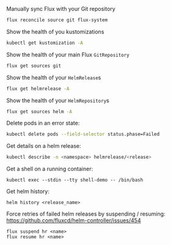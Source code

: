 Manually sync Flux with your Git repository
```sh
flux reconcile source git flux-system
```

Show the health of you kustomizations
```sh
kubectl get kustomization -A
```

Show the health of your main Flux `GitRepository`
```sh
flux get sources git
```

Show the health of your `HelmRelease`s
```sh
flux get helmrelease -A
```

Show the health of your `HelmRepository`s
```sh
flux get sources helm -A
```

Delete pods in an error state:
```sh
kubectl delete pods --field-selector status.phase=Failed
```

Get details on a helm release:
```sh
kubectl describe -n <namespace> helmrelease/<release>
```

Get a shell on a running container:
```
kubectl exec --stdin --tty shell-demo -- /bin/bash
```

Get helm history:
```
helm history <release_name>
```

Force retries of failed helm releases by suspending / resuming:
https://github.com/fluxcd/helm-controller/issues/454
```
flux suspend hr <name>
flux resume hr <name>
```